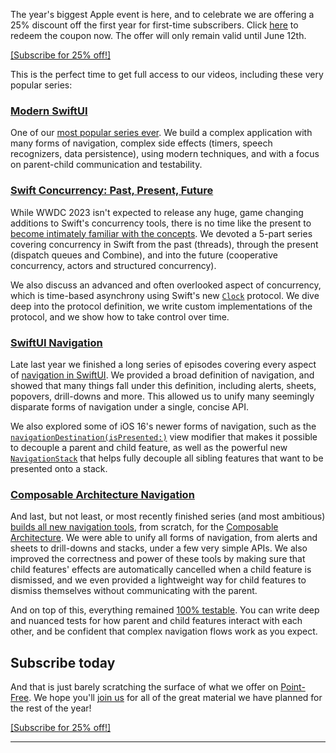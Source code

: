 The year's biggest Apple event is here, and to celebrate we are offering a 25% discount off the 
first year for first-time subscribers. Click [here](/discounts/wwdc-2023) to redeem the coupon now. 
The offer will only remain valid until June 12th.

[[Subscribe for 25% off!]](/discounts/wwdc-2023)

This is the perfect time to get full access to our videos, including these very popular series:

### [**Modern SwiftUI**][modern-swiftui]

One of our [most popular series ever][modern-swiftui]. We build a complex application with many 
forms of navigation, complex side effects (timers, speech recognizers, data persistence), using 
modern techniques, and with a focus on parent-child communication and testability.

[modern-swiftui]: /collections/swiftui/modern-swiftui 

### [**Swift Concurrency: Past, Present, Future**][concurrency]

While WWDC 2023 isn't expected to release any huge, game changing additions to Swift's concurrency 
tools, there is no time like the present to [become intimately familiar with the 
concepts][concurrency]. We devoted a 5-part series covering concurrency in Swift from the past 
(threads), through the present (dispatch queues and Combine), and into the future (cooperative 
concurrency, actors and structured concurrency). 

We also discuss an advanced and often overlooked aspect of concurrency, which is time-based
asynchrony using Swift's new [`Clock`][clock-docs] protocol. We dive deep into the protocol 
definition, we write custom implementations of the protocol, and we show how to take control over
time.

[concurrency]: /collections/concurrency
[clock-docs]: https://developer.apple.com/documentation/swift/clock 
 
### [**SwiftUI Navigation**][swiftui-nav]

Late last year we finished a long series of episodes covering every aspect of [navigation in 
SwiftUI][swiftui-nav]. We provided a broad definition of navigation, and showed that many things 
fall under this definition, including alerts, sheets, popovers, drill-downs and more. This allowed 
us to unify many seemingly disparate forms of navigation under a single, concise API.

We also explored some of iOS 16's newer forms of navigation, such as the 
[`navigationDestination(isPresented:)`][nav-dest-docs] view modifier that makes it possible to 
decouple a parent and child feature, as well as the powerful new 
[`NavigationStack`][nav-stack-docs] that helps fully decouple all sibling features that want to be
presented onto a stack.

[swiftui-nav]: /collections/swiftui/navigation
[nav-dest-docs]: https://developer.apple.com/documentation/swiftui/view/navigationdestination(ispresented:destination:)
[nav-stack-docs]: https://developer.apple.com/documentation/swiftui/navigationstack/

### [**Composable Architecture Navigation**][tca-nav]

And last, but not least, or most recently finished series (and most ambitious) [builds all new
navigation tools][tca-nav], from scratch, for the [Composable Architecture][tca-gh]. We were able
to unify all forms of navigation, from alerts and sheets to drill-downs and stacks, under a few
very simple APIs. We also improved the correctness and power of these tools by making sure that
child features' effects are automatically cancelled when a child feature is dismissed, and we
even provided a lightweight way for child features to dismiss themselves without communicating 
with the parent.

And on top of this, everything remained [100% testable][tca-nav-testing]. You can write deep and 
nuanced tests for how parent and child features interact with each other, and be confident that 
complex navigation flows work as you expect.  

[tca-nav-testing]: /episodes/ep237-composable-stacks-testing
[tca-nav]: /collections/composable-architecture/navigation
[tca-gh]: http://github.com/pointfreeco/swift-composable-architecture   

## Subscribe today

And that is just barely scratching the surface of what we offer on [Point-Free](/). We hope you'll 
[join us](/discounts/wwdc-2023) for all of the great material we have planned for the rest of the 
year!

[[Subscribe for 25% off!]](/discounts/wwdc-2023)

---
